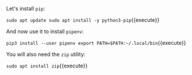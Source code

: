
Let's install `pip`:

`sudo apt update
sudo apt install -y python3-pip`{{execute}}

And now use it to install `pipenv`:

`pip3 install --user pipenv
export PATH=$PATH:~/.local/bin`{{execute}}

You will also need the `zip` utility:

`sudo apt install zip`{{execute}}

